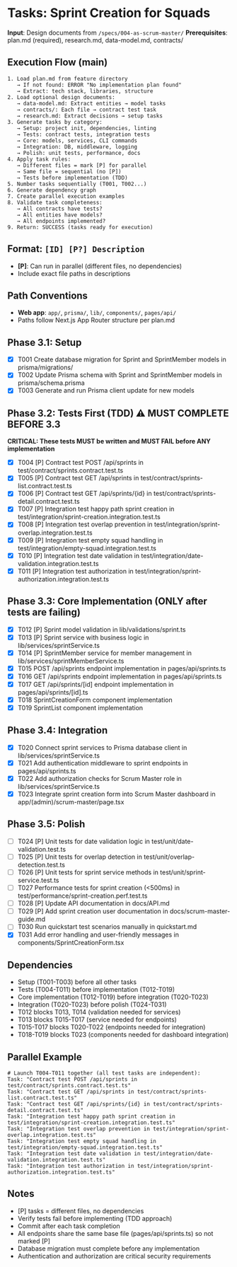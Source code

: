 # Tasks: Sprint Creation for Squads

**Input**: Design documents from `/specs/004-as-scrum-master/`
**Prerequisites**: plan.md (required), research.md, data-model.md, contracts/

## Execution Flow (main)
```
1. Load plan.md from feature directory
   → If not found: ERROR "No implementation plan found"
   → Extract: tech stack, libraries, structure
2. Load optional design documents:
   → data-model.md: Extract entities → model tasks
   → contracts/: Each file → contract test task
   → research.md: Extract decisions → setup tasks
3. Generate tasks by category:
   → Setup: project init, dependencies, linting
   → Tests: contract tests, integration tests
   → Core: models, services, CLI commands
   → Integration: DB, middleware, logging
   → Polish: unit tests, performance, docs
4. Apply task rules:
   → Different files = mark [P] for parallel
   → Same file = sequential (no [P])
   → Tests before implementation (TDD)
5. Number tasks sequentially (T001, T002...)
6. Generate dependency graph
7. Create parallel execution examples
8. Validate task completeness:
   → All contracts have tests?
   → All entities have models?
   → All endpoints implemented?
9. Return: SUCCESS (tasks ready for execution)
```

## Format: `[ID] [P?] Description`
- **[P]**: Can run in parallel (different files, no dependencies)
- Include exact file paths in descriptions

## Path Conventions
- **Web app**: `app/`, `prisma/`, `lib/`, `components/`, `pages/api/`
- Paths follow Next.js App Router structure per plan.md

## Phase 3.1: Setup
- [x] T001 Create database migration for Sprint and SprintMember models in prisma/migrations/
- [x] T002 Update Prisma schema with Sprint and SprintMember models in prisma/schema.prisma
- [x] T003 Generate and run Prisma client update for new models

## Phase 3.2: Tests First (TDD) ⚠️ MUST COMPLETE BEFORE 3.3
**CRITICAL: These tests MUST be written and MUST FAIL before ANY implementation**
- [x] T004 [P] Contract test POST /api/sprints in test/contract/sprints.contract.test.ts
- [x] T005 [P] Contract test GET /api/sprints in test/contract/sprints-list.contract.test.ts
- [x] T006 [P] Contract test GET /api/sprints/{id} in test/contract/sprints-detail.contract.test.ts
- [x] T007 [P] Integration test happy path sprint creation in test/integration/sprint-creation.integration.test.ts
- [x] T008 [P] Integration test overlap prevention in test/integration/sprint-overlap.integration.test.ts
- [x] T009 [P] Integration test empty squad handling in test/integration/empty-squad.integration.test.ts
- [x] T010 [P] Integration test date validation in test/integration/date-validation.integration.test.ts
- [x] T011 [P] Integration test authorization in test/integration/sprint-authorization.integration.test.ts

## Phase 3.3: Core Implementation (ONLY after tests are failing)
- [x] T012 [P] Sprint model validation in lib/validations/sprint.ts
- [x] T013 [P] Sprint service with business logic in lib/services/sprintService.ts
- [x] T014 [P] SprintMember service for member management in lib/services/sprintMemberService.ts
- [x] T015 POST /api/sprints endpoint implementation in pages/api/sprints.ts
- [x] T016 GET /api/sprints endpoint implementation in pages/api/sprints.ts
- [x] T017 GET /api/sprints/[id] endpoint implementation in pages/api/sprints/[id].ts
- [x] T018 SprintCreationForm component implementation
- [x] T019 SprintList component implementation

## Phase 3.4: Integration
- [x] T020 Connect sprint services to Prisma database client in lib/services/sprintService.ts
- [x] T021 Add authentication middleware to sprint endpoints in pages/api/sprints.ts
- [x] T022 Add authorization checks for Scrum Master role in lib/services/sprintService.ts
- [x] T023 Integrate sprint creation form into Scrum Master dashboard in app/(admin)/scrum-master/page.tsx

## Phase 3.5: Polish
- [ ] T024 [P] Unit tests for date validation logic in test/unit/date-validation.test.ts
- [ ] T025 [P] Unit tests for overlap detection in test/unit/overlap-detection.test.ts
- [ ] T026 [P] Unit tests for sprint service methods in test/unit/sprint-service.test.ts
- [ ] T027 Performance tests for sprint creation (<500ms) in test/performance/sprint-creation.perf.test.ts
- [ ] T028 [P] Update API documentation in docs/API.md
- [ ] T029 [P] Add sprint creation user documentation in docs/scrum-master-guide.md
- [ ] T030 Run quickstart test scenarios manually in quickstart.md
- [x] T031 Add error handling and user-friendly messages in components/SprintCreationForm.tsx

## Dependencies
- Setup (T001-T003) before all other tasks
- Tests (T004-T011) before implementation (T012-T019)
- Core implementation (T012-T019) before integration (T020-T023)
- Integration (T020-T023) before polish (T024-T031)
- T012 blocks T013, T014 (validation needed for services)
- T013 blocks T015-T017 (service needed for endpoints)
- T015-T017 blocks T020-T022 (endpoints needed for integration)
- T018-T019 blocks T023 (components needed for dashboard integration)

## Parallel Example
```
# Launch T004-T011 together (all test tasks are independent):
Task: "Contract test POST /api/sprints in test/contract/sprints.contract.test.ts"
Task: "Contract test GET /api/sprints in test/contract/sprints-list.contract.test.ts"
Task: "Contract test GET /api/sprints/{id} in test/contract/sprints-detail.contract.test.ts"
Task: "Integration test happy path sprint creation in test/integration/sprint-creation.integration.test.ts"
Task: "Integration test overlap prevention in test/integration/sprint-overlap.integration.test.ts"
Task: "Integration test empty squad handling in test/integration/empty-squad.integration.test.ts"
Task: "Integration test date validation in test/integration/date-validation.integration.test.ts"
Task: "Integration test authorization in test/integration/sprint-authorization.integration.test.ts"
```

## Notes
- [P] tasks = different files, no dependencies
- Verify tests fail before implementing (TDD approach)
- Commit after each task completion
- All endpoints share the same base file (pages/api/sprints.ts) so not marked [P]
- Database migration must complete before any implementation
- Authentication and authorization are critical security requirements